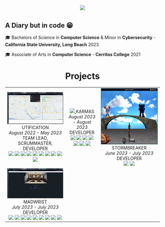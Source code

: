 <!--# Hi there, Im Joseph 👋-->
<h1 align="center">
    <img src="https://readme-typing-svg.herokuapp.com/?font=Righteous&size=35&center=true&vCenter=true&width=500&height=70&duration=4000&lines=Hi+There!+I'm+Joseph+👋;" />
</h1>

## A Diary but in code :grin:

:mortar_board: Bachelors of Science in **Computer Science** & Minor in **Cybersecurity** - **California State University, Long Beach** 2023

:mortar_board: Associate of Arts in **Computer Science** - **Cerritos College** 2021


<!-- Project Card in README.md -->
<h1 align="center">Projects</h1>
<table>
  <tr>  
    <td align="center">
      <a href="https://github.com/JosephArmas/side-quest/tree/main/utification">
        <img src="https://github.com/JosephArmas/side-quest/blob/main/assets/utification-events.gif">
      </a>
      <span>UTIFICATION</span>
        <br>
        <span><i>August 2022 - May 2023</i></span>
      <br>
      <span>TEAM LEAD, SCRUMMASTER, DEVELOPER</span>
      <br>
      <img src="https://img.shields.io/badge/c%23-%23239120.svg?style=for-the-badge&logo=c-sharp&logoColor=white">
      <img src="https://img.shields.io/badge/.NET-5C2D91?style=for-the-badge&logo=.net&logoColor=white">
      <img src="https://img.shields.io/badge/javascript-%23323330.svg?style=for-the-badge&logo=javascript&logoColor=%23F7DF1E">
      <img src="https://img.shields.io/badge/html5-%23E34F26.svg?style=for-the-badge&logo=html5&logoColor=white">
      <img src="https://img.shields.io/badge/css3-%231572B6.svg?style=for-the-badge&logo=css3&logoColor=white">
      <img src="https://img.shields.io/badge/Microsoft%20SQL%20Server-CC2927?style=for-the-badge&logo=microsoft%20sql%20server&logoColor=white">
      <img src="https://img.shields.io/badge/AWS-%23FF9900.svg?style=for-the-badge&logo=amazon-aws&logoColor=white">
      <img src="https://img.shields.io/badge/figma-%23F24E1E.svg?style=for-the-badge&logo=figma&logoColor=white">
      <img src="https://img.shields.io/badge/node.js-6DA55F?style=for-the-badge&logo=node.js&logoColor=white">
      <img src="https://img.shields.io/badge/-cypress-%23E5E5E5?style=for-the-badge&logo=cypress&logoColor=058a5e">
    </td>
    <td align="center">
      <a href="https://github.com/JosephArmas/side-quest/tree/main/karmas">
        <img src="https://github.com/JosephArmas/side-quest/blob/main/assets/karmas-demo.gif">
      </a>
      <span>KARMAS</span>
      <br>
        <span><i>August 2023 - August 2023</i></span>
        <br>
      <span>DEVELOPER</span>
      <br>
      <img src="https://img.shields.io/badge/typescript-%23007ACC.svg?style=for-the-badge&logo=typescript&logoColor=white">
      <img src="https://img.shields.io/badge/html5-%23E34F26.svg?style=for-the-badge&logo=html5&logoColor=white">
      <img src="https://img.shields.io/badge/css3-%231572B6.svg?style=for-the-badge&logo=css3&logoColor=white">
      <img src="https://img.shields.io/badge/react-%2320232a.svg?style=for-the-badge&logo=react&logoColor=%2361DAFB">
      <img src="https://img.shields.io/badge/vite-%23646CFF.svg?style=for-the-badge&logo=vite&logoColor=white">
      <img src="https://img.shields.io/badge/tailwindcss-%2338B2AC.svg?style=for-the-badge&logo=tailwind-css&logoColor=white">
      <img src="https://img.shields.io/badge/daisyui-5A0EF8?style=for-the-badge&logo=daisyui&logoColor=white">
    </td>
    <td align="center">
      <a href="https://github.com/JosephArmas/side-quest/tree/main/stormbreaker">
        <img src="https://github.com/JosephArmas/side-quest/blob/main/assets/hammer-drop.gif">
      </a>
      <span>STORMBREAKER</span>
      <br>
        <span><i>June 2023 - July 2023</i></span>
        <br>
      <span>DEVELOPER</span>
      <br>
      <img src="https://img.shields.io/badge/python-3670A0?style=for-the-badge&logo=python&logoColor=ffdd54">
      <img src="https://img.shields.io/badge/OpenGL-%23FFFFFF.svg?style=for-the-badge&logo=opengl">
    </td>
  </tr>

  <tr>
    <td align="center">
      <a href="https://github.com/JosephArmas/side-quest/tree/main/madwrist">
        <img src="https://github.com/JosephArmas/side-quest/blob/main/assets/wadwrist-demo.gif">
      </a>
      <span>MADWRIST</span>
      <br>
        <span><i>July 2023 - July 2023</i></span>
      <span>DEVELOPER</span>
      <br>
      <img src="https://img.shields.io/badge/python-3670A0?style=for-the-badge&logo=python&logoColor=ffdd54">
      <img src="https://img.shields.io/badge/flask-%23000.svg?style=for-the-badge&logo=flask&logoColor=white">
      <img src="https://img.shields.io/badge/typescript-%23007ACC.svg?style=for-the-badge&logo=typescript&logoColor=white">
      <img src="https://img.shields.io/badge/html5-%23E34F26.svg?style=for-the-badge&logo=html5&logoColor=white">
      <img src="https://img.shields.io/badge/css3-%231572B6.svg?style=for-the-badge&logo=css3&logoColor=white">
      <img src="https://img.shields.io/badge/react-%2320232a.svg?style=for-the-badge&logo=react&logoColor=%2361DAFB">
      <img src="https://img.shields.io/badge/vite-%23646CFF.svg?style=for-the-badge&logo=vite&logoColor=white">
      <img src="https://img.shields.io/badge/tailwindcss-%2338B2AC.svg?style=for-the-badge&logo=tailwind-css&logoColor=white">
      <img src="https://img.shields.io/badge/daisyui-5A0EF8?style=for-the-badge&logo=daisyui&logoColor=white">
    </td>
  </tr>
</table>
